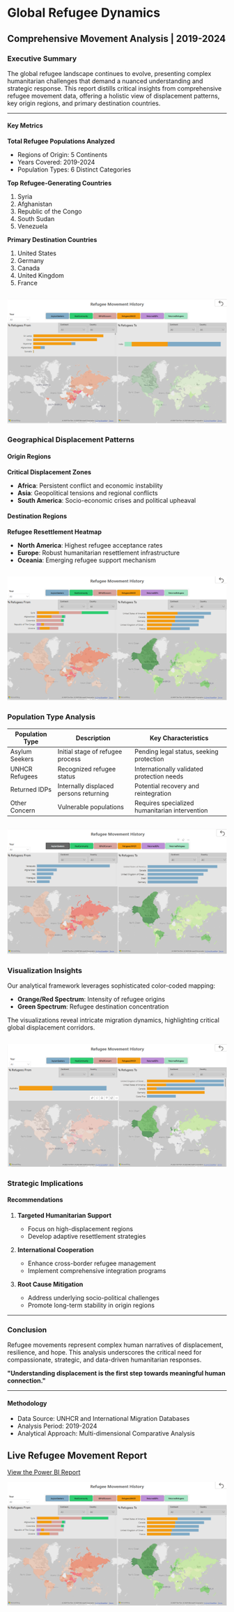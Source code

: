 
# Global Refugee Dynamics  
## Comprehensive Movement Analysis | 2019-2024    

### Executive Summary

The global refugee landscape continues to evolve, presenting complex humanitarian challenges that demand a nuanced understanding and strategic response. This report distills critical insights from comprehensive refugee movement data, offering a holistic view of displacement patterns, key origin regions, and primary destination countries.

---

#### Key Metrics

**Total Refugee Populations Analyzed** 
- Regions of Origin: 5 Continents
- Years Covered: 2019-2024
- Population Types: 6 Distinct Categories

**Top Refugee-Generating Countries** 
1. Syria
2. Afghanistan
3. Republic of the Congo
4. South Sudan
5. Venezuela

**Primary Destination Countries**
1. United States
2. Germany
3. Canada
4. United Kingdom
5. France

![Report Screenshot](https://github.com/Darshanamishra/Refugee-Movement-History/blob/main/Filters%20Tools/Map%20selection1.png)
---

### Geographical Displacement Patterns

#### Origin Regions
**Critical Displacement Zones**
- **Africa**: Persistent conflict and economic instability
- **Asia**: Geopolitical tensions and regional conflicts
- **South America**: Socio-economic crises and political upheaval

#### Destination Regions
**Refugee Resettlement Heatmap**
- **North America**: Highest refugee acceptance rates
- **Europe**: Robust humanitarian resettlement infrastructure
- **Oceania**: Emerging refugee support mechanism

![Report Screenshot](https://github.com/Darshanamishra/Refugee-Movement-History/blob/main/Filters%20Tools/Home.png)
---

### Population Type Analysis

| Population Type | Description | Key Characteristics |
|----------------|-------------|---------------------|
| Asylum Seekers | Initial stage of refugee process | Pending legal status, seeking protection |
| UNHCR Refugees | Recognized refugee status | Internationally validated protection needs |
| Returned IDPs | Internally displaced persons returning | Potential recovery and reintegration |
| Other Concern | Vulnerable populations | Requires specialized humanitarian intervention |

![Report Screenshot](https://github.com/Darshanamishra/Refugee-Movement-History/blob/main/Filters%20Tools/Population%20selection.png)
---

### Visualization Insights

Our analytical framework leverages sophisticated color-coded mapping:
- **Orange/Red Spectrum**: Intensity of refugee origins
- **Green Spectrum**: Refugee destination concentration

The visualizations reveal intricate migration dynamics, highlighting critical global displacement corridors.

![Report Screenshot](https://github.com/Darshanamishra/Refugee-Movement-History/blob/main/Filters%20Tools/Map%20selection.png)
---

### Strategic Implications

#### Recommendations
1. **Targeted Humanitarian Support**
   - Focus on high-displacement regions
   - Develop adaptive resettlement strategies

2. **International Cooperation**
   - Enhance cross-border refugee management
   - Implement comprehensive integration programs

3. **Root Cause Mitigation**
   - Address underlying socio-political challenges
   - Promote long-term stability in origin regions

---

### Conclusion

Refugee movements represent complex human narratives of displacement, resilience, and hope. This analysis underscores the critical need for compassionate, strategic, and data-driven humanitarian responses.

**"Understanding displacement is the first step towards meaningful human connection."**

---

#### Methodology
- Data Source: UNHCR and International Migration Databases
- Analysis Period: 2019-2024
- Analytical Approach: Multi-dimensional Comparative Analysis
## Live Refugee Movement Report

[View the Power BI Report](https://app.powerbi.com/view?r=eyJrIjoiYjU1ZTJlMDYtZGI4MC00YWY1LTg2ZmYtODk2YjE5OGI2YzYxIiwidCI6ImViZTAyOTY0LTUwZWUtNGI3MS1iYjA3LWYyYjQ2YWZlN2QxMiJ9)

![Report Screenshot](https://github.com/Darshanamishra/Refugee-Movement-History/blob/main/Filters%20Tools/Home.png)

